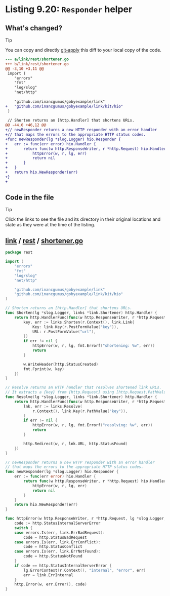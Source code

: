 # Listing 9.20: `Responder` helper

## What's changed?

> [!TIP]
> You can copy and directly [git-apply](https://tldr.inbrowser.app/pages/common/git-apply) this diff to your local copy of the code.

```diff
--- a/link/rest/shortener.go
+++ b/link/rest/shortener.go
@@ -3,10 +3,11 @@
 import (
 	"errors"
 	"fmt"
 	"log/slog"
 	"net/http"
 
 	"github.com/inancgumus/gobyexample/link"
+	"github.com/inancgumus/gobyexample/link/kit/hio"
 )
 
 // Shorten returns an [http.Handler] that shortens URLs.
@@ -44,0 +46,12 @@
+// newResponder returns a new HTTP responder with an error handler
+// that maps the errors to the appropriate HTTP status codes.
+func newResponder(lg *slog.Logger) hio.Responder {
+	err := func(err error) hio.Handler {
+		return func(w http.ResponseWriter, r *http.Request) hio.Handler {
+			httpError(w, r, lg, err)
+			return nil
+		}
+	}
+	return hio.NewResponder(err)
+}
+

```
## Code in the file

> [!TIP]
> Click the links to see the file and its directory in their original locations and state as they were at the time of the listing.

## [link](https://github.com/inancgumus/gobyexample/blob/f9b943e4fe863a6b4d957923c2b1d79c06100d70/link) / [rest](https://github.com/inancgumus/gobyexample/blob/f9b943e4fe863a6b4d957923c2b1d79c06100d70/link/rest) / [shortener.go](https://github.com/inancgumus/gobyexample/blob/f9b943e4fe863a6b4d957923c2b1d79c06100d70/link/rest/shortener.go)

```go
package rest

import (
	"errors"
	"fmt"
	"log/slog"
	"net/http"

	"github.com/inancgumus/gobyexample/link"
	"github.com/inancgumus/gobyexample/link/kit/hio"
)

// Shorten returns an [http.Handler] that shortens URLs.
func Shorten(lg *slog.Logger, links *link.Shortener) http.Handler {
	return http.HandlerFunc(func(w http.ResponseWriter, r *http.Request) {
		key, err := links.Shorten(r.Context(), link.Link{
			Key: link.Key(r.PostFormValue("key")),
			URL: r.PostFormValue("url"),
		})
		if err != nil {
			httpError(w, r, lg, fmt.Errorf("shortening: %w", err))
			return
		}

		w.WriteHeader(http.StatusCreated)
		fmt.Fprint(w, key)
	})
}

// Resolve returns an HTTP handler that resolves shortened link URLs.
// It extracts a {key} from [http.Request] using [http.Request.PathValue].
func Resolve(lg *slog.Logger, links *link.Shortener) http.Handler {
	return http.HandlerFunc(func(w http.ResponseWriter, r *http.Request) {
		lnk, err := links.Resolve(
			r.Context(), link.Key(r.PathValue("key")),
		)
		if err != nil {
			httpError(w, r, lg, fmt.Errorf("resolving: %w", err))
			return
		}

		http.Redirect(w, r, lnk.URL, http.StatusFound)
	})
}

// newResponder returns a new HTTP responder with an error handler
// that maps the errors to the appropriate HTTP status codes.
func newResponder(lg *slog.Logger) hio.Responder {
	err := func(err error) hio.Handler {
		return func(w http.ResponseWriter, r *http.Request) hio.Handler {
			httpError(w, r, lg, err)
			return nil
		}
	}
	return hio.NewResponder(err)
}

func httpError(w http.ResponseWriter, r *http.Request, lg *slog.Logger, err error) {
	code := http.StatusInternalServerError
	switch {
	case errors.Is(err, link.ErrBadRequest):
		code = http.StatusBadRequest
	case errors.Is(err, link.ErrConflict):
		code = http.StatusConflict
	case errors.Is(err, link.ErrNotFound):
		code = http.StatusNotFound
	}
	if code == http.StatusInternalServerError {
		lg.ErrorContext(r.Context(), "internal", "error", err)
		err = link.ErrInternal
	}
	http.Error(w, err.Error(), code)
}
```

